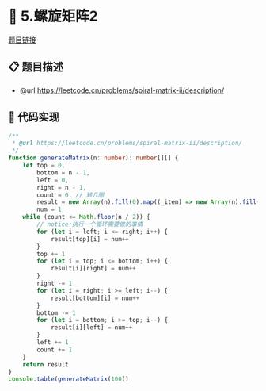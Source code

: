 # 🎪 5.螺旋矩阵2

[题目链接](https://leetcode.cn/problems/spiral-matrix-ii/description/)

## 📋 题目描述
* @url https://leetcode.cn/problems/spiral-matrix-ii/description/

## 📌 代码实现
```typescript
/**
 * @url https://leetcode.cn/problems/spiral-matrix-ii/description/
 */
function generateMatrix(n: number): number[][] {
    let top = 0,
        bottom = n - 1,
        left = 0,
        right = n - 1,
        count = 0, // 转几圈
        result = new Array(n).fill(0).map((_item) => new Array(n).fill(0)),
        num = 1
    while (count <= Math.floor(n / 2)) {
        // notice:执行一个循环需要做的事情
        for (let i = left; i <= right; i++) {
            result[top][i] = num++
        }
        top += 1
        for (let i = top; i <= bottom; i++) {
            result[i][right] = num++
        }
        right -= 1
        for (let i = right; i >= left; i--) {
            result[bottom][i] = num++
        }
        bottom -= 1
        for (let i = bottom; i >= top; i--) {
            result[i][left] = num++
        }
        left += 1
        count += 1
    }
    return result
}
console.table(generateMatrix(100))

```
